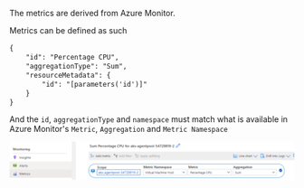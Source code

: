 The metrics are derived from Azure Monitor.

Metrics can be defined as such
```
{
    "id": "Percentage CPU",
    "aggregationType": "Sum",
    "resourceMetadata": {
        "id": "[parameters('id')]"
    }
}
```
And the `id`, `aggregationType` and `namespace` must match what is available in Azure Monitor's `Metric`, `Aggregation` and `Metric Namespace`

![alt-text](../media/portalfx-cuid/MetricsMonitoring.png "Declarative Resource Overview")
